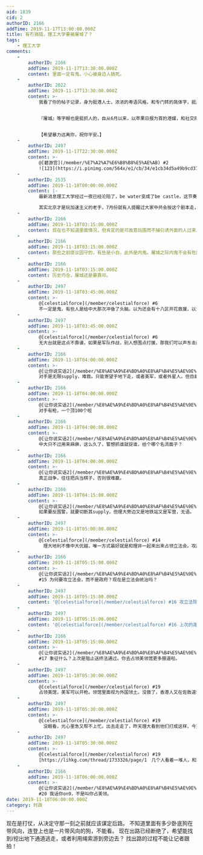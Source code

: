 ```yaml
---
aid: 1839
cid: 2
authorID: 2166
addTime: 2019-11-17T13:00:00.000Z
title: 有冇搞错，理工大学要被屠城了？
tags:
    - 理工大学
comments:
    -
        authorID: 2166
        addTime: 2019-11-17T13:30:00.000Z
        content: 里面一定有鬼，小心被身边人搞死。
    -
        authorID: 2022
        addTime: 2019-11-17T13:30:00.000Z
        content: >-
            我看了你的帖子记录，身为挺港人士，浓浓的粤语风格，和专门转的简体字，挺用心的。


            『屠城』等字眼也是挺抓人的，自从6月以来，以苹果日报为首的港媒，和社交网络，也已经“屠城”、“血洗”了快半年了，可能死了几十万人了吧，希望你在港要保护好自己的生命，千万不要被解放军的砖头打死，或者被大陆人淋汽油烧掉，也小心。


            【希望暴力远离你，祝你平安。】
    -
        authorID: 2497
        addTime: 2019-11-17T22:30:00.000Z
        content: >-
            @[碧游宫](/member/%E7%A2%A7%E6%B8%B8%E5%AE%AB) #2
            ![123](https://i.pinimg.com/564x/e1/cb/34/e1cb34d5a49b9cd37ce792fc26cf1c18.jpg)
    -
        authorID: 2535
        addTime: 2019-11-18T00:00:00.000Z
        content: |-
            最新消息理工大学经过一夜已经沦陷了，be water变成了be castle，这节奏被带的。

            其实北京才是玩加速主义的老手，7月份就有人提醒过大家中共会按这个剧本走，只能说中共又一次胜利了，恐怕这个教训世人永远也学不到。
    -
        authorID: 2166
        addTime: 2019-11-18T03:15:00.000Z
        content: 现在也不知道里面情况，但肯定的是邓故意玩围而不捕引诱外面的人过来。建议救援者行动前先放无人机观察清楚里面情况，不要盲头苍蝇般乱撞。
    -
        authorID: 2166
        addTime: 2019-11-18T03:15:00.000Z
        content: 那些之前提议固守的，有些是小白，此外是内鬼。屠城之际内鬼不会有危险的，反而会背后打你几棍。希望香港人能看清楚问题所在，下次坚决割席。
    -
        authorID: 2166
        addTime: 2019-11-18T03:15:00.000Z
        content: 历史巧合，屠城还是要靠邓。
    -
        authorID: 2497
        addTime: 2019-11-18T03:45:00.000Z
        content: >-
            @[celestialforce](/member/celestialforce) #6
            不一定是鬼，有些人是给中大那次冲昏了头脑。以为还会有十八区开花救援，以为坚持到天明黑警就会撤。不同的是中大那次校长亲自上前线吃TG，中大全体旧生声援，HKTV的老董是中大旧生还亲自回前线声援。中大那次的物资补给一直没断过，中大那次黑警撤后，声援的人还自发开发天亮，开启了黎明行动开端。这次理大校长一早就放弃了他们，还FB叫他们早点投降，补给物资给不去，很多人照常上班，声援的少之又少。唯今之计，唯有和理非占领中环，勇武焚烧政府办公建筑物。我相信这次6点以后增援的2000警力，绝对是驻港解放军，香港警队30000人，前线执勤不过10000左右。不可能还有机动早上增援的，这绝对是内地党卫军。
    -
        authorID: 2497
        addTime: 2019-11-18T03:45:00.000Z
        content: >-
            @[celestialforce](/member/celestialforce) #6
            无大台就是这点不靠谱，如果是军队作战，别人想围点打援，那我们可以声东击西。再次占领立法会，看他们撤不撤过来。打砸西环政总
    -
        authorID: 2166
        addTime: 2019-11-18T04:00:00.000Z
        content: >-
            @[让你说实话2](/member/%E8%AE%A9%E4%BD%A0%E8%AF%B4%E5%AE%9E%E8%AF%9D2) #8
            对手是无限supply，难救。只能寄望于地下走，或者美军，或者外星人。但目前里面是否攻陷都未可知，起码先派无人机去探，否则盲撞真是荒谬。话说要走当然是夜遁，哪有昼遁之理？
    -
        authorID: 2166
        addTime: 2019-11-18T04:00:00.000Z
        content: >-
            @[让你说实话2](/member/%E8%AE%A9%E4%BD%A0%E8%AF%B4%E5%AE%9E%E8%AF%9D2) #9
            对手有枪，一个顶100个啦
    -
        authorID: 2166
        addTime: 2019-11-18T04:00:00.000Z
        content: >-
            @[让你说实话2](/member/%E8%AE%A9%E4%BD%A0%E8%AF%B4%E5%AE%9E%E8%AF%9D2) #8
            中大只不过用来麻痹，这么久了，警想抓谁就捉谁，给个哪个名流面子？
    -
        authorID: 2166
        addTime: 2019-11-18T04:00:00.000Z
        content: >-
            @[让你说实话2](/member/%E8%AE%A9%E4%BD%A0%E8%AF%B4%E5%AE%9E%E8%AF%9D2) #9
            真正战争，往往把兵当棋子，否则很难赢。
    -
        authorID: 2166
        addTime: 2019-11-18T04:15:00.000Z
        content: >-
            @[让你说实话2](/member/%E8%AE%A9%E4%BD%A0%E8%AF%B4%E5%AE%9E%E8%AF%9D2) #9
            如果要反围警，就要切断其supply，但理大旁边又是地铁站又是军营，无语。
    -
        authorID: 2497
        addTime: 2019-11-18T05:00:00.000Z
        content: >-
            @[celestialforce](/member/celestialforce) #14
            　理大地利不像中大优越，唯一方式最好就是和理非一起来出来占领立法会。攻敌所必救，焚烧360商铺和政府办事处，一次总要出动一架冲锋车。到处打多些动手清路障的蓝丝，打一次人少至少要出动一台冲锋车，人多起码黑警要抽调十台才敢来。
    -
        authorID: 2166
        addTime: 2019-11-18T05:15:00.000Z
        content: >-
            @[让你说实话2](/member/%E8%AE%A9%E4%BD%A0%E8%AF%B4%E5%AE%9E%E8%AF%9D2)
            #15 为何要攻立法会，而不是政府？现在是立法会统治吗？
    -
        authorID: 2497
        addTime: 2019-11-18T05:15:00.000Z
        content: '@[celestialforce](/member/celestialforce) #16 攻立法院肯定要回防，立法院象征意义大。'
    -
        authorID: 2497
        addTime: 2019-11-18T05:15:00.000Z
        content: '@[celestialforce](/member/celestialforce) #16 上次的高潮就是占领立法会。全球媒体都会报道'
    -
        authorID: 2166
        addTime: 2019-11-18T05:15:00.000Z
        content: >-
            @[让你说实话2](/member/%E8%AE%A9%E4%BD%A0%E8%AF%B4%E5%AE%9E%E8%AF%9D2)
            #17 象征什么？上次是阻止送终法通过。你去占领美领馆更多报道啦。
    -
        authorID: 2497
        addTime: 2019-11-18T05:30:00.000Z
        content: >-
            @[celestialforce](/member/celestialforce) #19
            占领美馆，美军可以开枪。领馆里面视为外国领土。没救了，香港人又在佐敦道筑伞阵和警方对峙，筑起防线在集体吃催泪弹。这么多人，分一些出去烧铺，烧政府建筑物多好呀。全集中在各条战线和警力对峙，人家又没损伤，催泪弹又不是花他家的钱，随便乱射大陆国货一大堆。要攻敌所必救！攻敌所必救！攻敌所必救！对峙有用，但作用不大。只是对峙又冲不破警方的防线，香港的黑警你冲到近前他还能开真枪，到时还不是又四散。
    -
        authorID: 2497
        addTime: 2019-11-18T05:30:00.000Z
        content: >-
            @[celestialforce](/member/celestialforce) #19
            　没眼看，光心里急又帮不上忙。出去走走了，昨天理大看到他们打成这样，今天没心情都不上班了。
    -
        authorID: 2497
        addTime: 2019-11-18T05:30:00.000Z
        content: >-
            @[celestialforce](/member/celestialforce) #19
            [https://lihkg.com/thread/1733326/page/1　几个人看着一堆人，和理非的战斗力不行啊。](https://lihkg.com/thread/1733326/page/1%E3%80%80%E5%87%A0%E4%B8%AA%E4%BA%BA%E7%9C%8B%E7%9D%80%E4%B8%80%E5%A0%86%E4%BA%BA%EF%BC%8C%E5%92%8C%E7%90%86%E9%9D%9E%E7%9A%84%E6%88%98%E6%96%97%E5%8A%9B%E4%B8%8D%E8%A1%8C%E5%95%8A%E3%80%82)
    -
        authorID: 2166
        addTime: 2019-11-18T06:00:00.000Z
        content: >-
            @[让你说实话2](/member/%E8%AE%A9%E4%BD%A0%E8%AF%B4%E5%AE%9E%E8%AF%9D2)
            #20 我话你on9，不是叫你占美领。
date: 2019-11-18T06:00:00.000Z
category: 时政
---
```


现在是打仗，从决定守那一刻之前就应该谋定后路。 不知道里面有多少卧底狗在带风向，连登上也是一片带风向的狗，不能看。 现在出路已经断绝了，希望能找到/挖出地下通道逃走，或者利用绳索游到旁边去？ 找出路的过程不能让记者跟拍！
